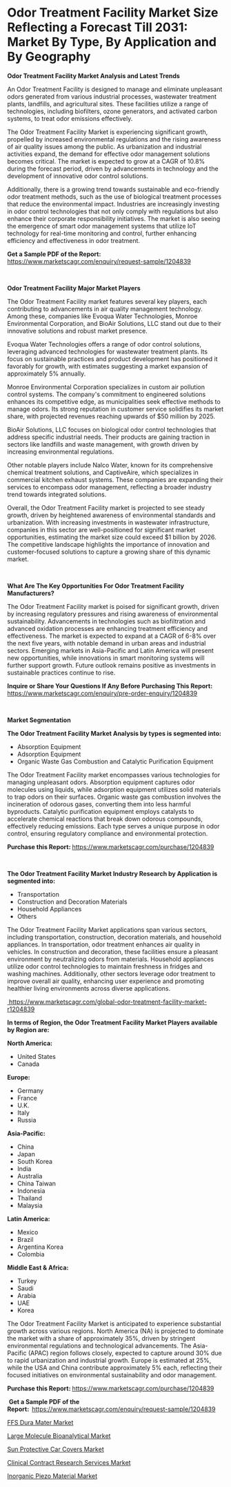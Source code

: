 <p><h1>Odor Treatment Facility Market Size Reflecting a Forecast Till 2031: Market By Type, By Application and By Geography</h1></p><p><strong>Odor Treatment Facility Market Analysis and Latest Trends</strong></p>
<p><p>An Odor Treatment Facility is designed to manage and eliminate unpleasant odors generated from various industrial processes, wastewater treatment plants, landfills, and agricultural sites. These facilities utilize a range of technologies, including biofilters, ozone generators, and activated carbon systems, to treat odor emissions effectively. </p><p>The Odor Treatment Facility Market is experiencing significant growth, propelled by increased environmental regulations and the rising awareness of air quality issues among the public. As urbanization and industrial activities expand, the demand for effective odor management solutions becomes critical. The market is expected to grow at a CAGR of 10.8% during the forecast period, driven by advancements in technology and the development of innovative odor control solutions. </p><p>Additionally, there is a growing trend towards sustainable and eco-friendly odor treatment methods, such as the use of biological treatment processes that reduce the environmental impact. Industries are increasingly investing in odor control technologies that not only comply with regulations but also enhance their corporate responsibility initiatives. The market is also seeing the emergence of smart odor management systems that utilize IoT technology for real-time monitoring and control, further enhancing efficiency and effectiveness in odor treatment.</p></p>
<p><strong>Get a Sample PDF of the Report:&nbsp;</strong> <a href="https://www.marketscagr.com/enquiry/request-sample/1204839?utm_campaign=1615&utm_medium=2&utm_source=Github&utm_content=ia&utm_term=16102024&utm_id=odor-treatment-facility">https://www.marketscagr.com/enquiry/request-sample/1204839</a></p>
<p>&nbsp;</p>
<p><strong>Odor Treatment Facility Major Market Players</strong></p>
<p><p>The Odor Treatment Facility market features several key players, each contributing to advancements in air quality management technology. Among these, companies like Evoqua Water Technologies, Monroe Environmental Corporation, and BioAir Solutions, LLC stand out due to their innovative solutions and robust market presence.</p><p>Evoqua Water Technologies offers a range of odor control solutions, leveraging advanced technologies for wastewater treatment plants. Its focus on sustainable practices and product development has positioned it favorably for growth, with estimates suggesting a market expansion of approximately 5% annually.</p><p>Monroe Environmental Corporation specializes in custom air pollution control systems. The company's commitment to engineered solutions enhances its competitive edge, as municipalities seek effective methods to manage odors. Its strong reputation in customer service solidifies its market share, with projected revenues reaching upwards of $50 million by 2025.</p><p>BioAir Solutions, LLC focuses on biological odor control technologies that address specific industrial needs. Their products are gaining traction in sectors like landfills and waste management, with growth driven by increasing environmental regulations.</p><p>Other notable players include Nalco Water, known for its comprehensive chemical treatment solutions, and CaptiveAire, which specializes in commercial kitchen exhaust systems. These companies are expanding their services to encompass odor management, reflecting a broader industry trend towards integrated solutions.</p><p>Overall, the Odor Treatment Facility market is projected to see steady growth, driven by heightened awareness of environmental standards and urbanization. With increasing investments in wastewater infrastructure, companies in this sector are well-positioned for significant market opportunities, estimating the market size could exceed $1 billion by 2026. The competitive landscape highlights the importance of innovation and customer-focused solutions to capture a growing share of this dynamic market.</p></p>
<p>&nbsp;</p>
<p><strong>What Are The Key Opportunities For Odor Treatment Facility Manufacturers?</strong></p>
<p><p>The Odor Treatment Facility market is poised for significant growth, driven by increasing regulatory pressures and rising awareness of environmental sustainability. Advancements in technologies such as biofiltration and advanced oxidation processes are enhancing treatment efficiency and effectiveness. The market is expected to expand at a CAGR of 6-8% over the next five years, with notable demand in urban areas and industrial sectors. Emerging markets in Asia-Pacific and Latin America will present new opportunities, while innovations in smart monitoring systems will further support growth. Future outlook remains positive as investments in sustainable practices continue to rise.</p></p>
<p><strong>Inquire or Share Your Questions If Any Before Purchasing This Report:</strong> <a href="https://www.marketscagr.com/enquiry/pre-order-enquiry/1204839?utm_campaign=1615&utm_medium=2&utm_source=Github&utm_content=ia&utm_term=16102024&utm_id=odor-treatment-facility">https://www.marketscagr.com/enquiry/pre-order-enquiry/1204839</a></p>
<p>&nbsp;</p>
<p><strong>Market Segmentation</strong></p>
<p><strong>The Odor Treatment Facility Market Analysis by types is segmented into:</strong></p>
<p><ul><li>Absorption Equipment</li><li>Adsorption Equipment</li><li>Organic Waste Gas Combustion and Catalytic Purification Equipment</li></ul></p>
<p><p>The Odor Treatment Facility market encompasses various technologies for managing unpleasant odors. Absorption equipment captures odor molecules using liquids, while adsorption equipment utilizes solid materials to trap odors on their surfaces. Organic waste gas combustion involves the incineration of odorous gases, converting them into less harmful byproducts. Catalytic purification equipment employs catalysts to accelerate chemical reactions that break down odorous compounds, effectively reducing emissions. Each type serves a unique purpose in odor control, ensuring regulatory compliance and environmental protection.</p></p>
<p><strong>Purchase this Report:&nbsp;</strong><a href="https://www.marketscagr.com/purchase/1204839?utm_campaign=1615&utm_medium=2&utm_source=Github&utm_content=ia&utm_term=16102024&utm_id=odor-treatment-facility">https://www.marketscagr.com/purchase/1204839</a></p>
<p>&nbsp;</p>
<p><strong>The Odor Treatment Facility Market Industry Research by Application is segmented into:</strong></p>
<p><ul><li>Transportation</li><li>Construction and Decoration Materials</li><li>Household Appliances</li><li>Others</li></ul></p>
<p><p>The Odor Treatment Facility Market applications span various sectors, including transportation, construction, decoration materials, and household appliances. In transportation, odor treatment enhances air quality in vehicles. In construction and decoration, these facilities ensure a pleasant environment by neutralizing odors from materials. Household appliances utilize odor control technologies to maintain freshness in fridges and washing machines. Additionally, other sectors leverage odor treatment to improve overall air quality, enhancing user experience and promoting healthier living environments across diverse applications.</p></p>
<p><a href="https://www.marketscagr.com/global-odor-treatment-facility-market-r1204839?utm_campaign=1615&utm_medium=2&utm_source=Github&utm_content=ia&utm_term=16102024&utm_id=odor-treatment-facility">&nbsp;https://www.marketscagr.com/global-odor-treatment-facility-market-r1204839</a></p>
<p><strong>In terms of Region, the Odor Treatment Facility Market Players available by Region are:</strong></p>
<p>
    <p> <strong> North America: </strong>
        <ul>
            <li>United States</li>
            <li>Canada</li>
        </ul>
        </p> 
    <p> <strong> Europe: </strong>
        <ul>
            <li>Germany</li>
            <li>France</li>
            <li>U.K.</li>
            <li>Italy</li>
            <li>Russia</li>
        </ul>
        </p> 
    <p> <strong> Asia-Pacific: </strong>
        <ul>
            <li>China</li>
            <li>Japan</li>
            <li>South Korea</li>
            <li>India</li>
            <li>Australia</li>
            <li>China Taiwan</li>
            <li>Indonesia</li>
            <li>Thailand</li>
            <li>Malaysia</li>
        </ul>
        </p> 
    <p> <strong> Latin America: </strong>
        <ul>
            <li>Mexico</li>
            <li>Brazil</li>
            <li>Argentina Korea</li>
            <li>Colombia</li>
        </ul>
        </p> 
    <p> <strong> Middle East & Africa: </strong>
        <ul>
            <li>Turkey</li>
            <li>Saudi</li>
            <li>Arabia</li>
            <li>UAE</li>
            <li>Korea</li>
        </ul>
    </p>
    </p>
<p><p>The Odor Treatment Facility Market is anticipated to experience substantial growth across various regions. North America (NA) is projected to dominate the market with a share of approximately 35%, driven by stringent environmental regulations and technological advancements. The Asia-Pacific (APAC) region follows closely, expected to capture around 30% due to rapid urbanization and industrial growth. Europe is estimated at 25%, while the USA and China contribute approximately 5% each, reflecting their focused initiatives on environmental sustainability and odor management.</p></p>
<p><strong>Purchase this Report: </strong><a href="https://www.marketscagr.com/purchase/1204839?utm_campaign=1615&utm_medium=2&utm_source=Github&utm_content=ia&utm_term=16102024&utm_id=odor-treatment-facility">https://www.marketscagr.com/purchase/1204839</a></p>
<p>&nbsp;<strong>Get a Sample PDF of the Report:&nbsp;&nbsp;</strong><a href="https://www.marketscagr.com/enquiry/request-sample/1204839?utm_campaign=1615&utm_medium=2&utm_source=Github&utm_content=ia&utm_term=16102024&utm_id=odor-treatment-facility">https://www.marketscagr.com/enquiry/request-sample/1204839</a></p>
<p><strong></strong></p>
<p><p><a href="https://www.linkedin.com/pulse/ffs-dura-mater-market-size-share-analysis-growth-trends-forecast-nwqqc?utm_campaign=1615&utm_medium=2&utm_source=Github&utm_content=ia&utm_term=16102024&utm_id=odor-treatment-facility">FFS Dura Mater Market</a></p><p><a href="https://www.linkedin.com/pulse/deep-dive-large-molecule-bioanalytical-market-itstrends-segmentation-j3p5f?trk=public_post_embed_feed-article-content&utm_campaign=1615&utm_medium=2&utm_source=Github&utm_content=ia&utm_term=16102024&utm_id=odor-treatment-facility">Large Molecule Bioanalytical Market</a></p><p><a href="https://www.linkedin.com/pulse/sun-protective-car-covers-market-maturity-analysis-regional-45ctc?utm_campaign=1615&utm_medium=2&utm_source=Github&utm_content=ia&utm_term=16102024&utm_id=odor-treatment-facility">Sun Protective Car Covers Market</a></p><p><a href="https://www.linkedin.com/pulse/clinical-contract-research-services-market-report-exploring-xilwf?trk=public_post_embed_feed-article-content&utm_campaign=1615&utm_medium=2&utm_source=Github&utm_content=ia&utm_term=16102024&utm_id=odor-treatment-facility">Clinical Contract Research Services Market</a></p><p><a href="https://github.com/angelajermaine/Market-Research-Report-List-5/blob/main/inorganic-piezo-material-market.md?utm_campaign=1615&utm_medium=2&utm_source=Github&utm_content=ia&utm_term=16102024&utm_id=odor-treatment-facility">Inorganic Piezo Material Market</a></p></p>